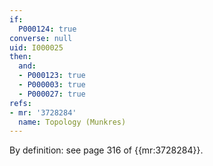 ```yaml
---
if:
  P000124: true
converse: null
uid: I000025
then:
  and:
  - P000123: true
  - P000003: true
  - P000027: true
refs:
- mr: '3728284'
  name: Topology (Munkres)
---
```

By definition: see page 316 of {{mr:3728284}}.
